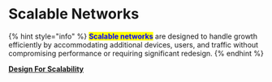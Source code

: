 # Scalable Networks

{% hint style="info" %}
<mark style="color:blue;">**Scalable networks**</mark> are designed to handle growth efficiently by accommodating additional devices, users, and traffic without compromising performance or requiring significant redesign.
{% endhint %}

[**Design For Scalability**](design-for-scalability.md)

